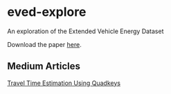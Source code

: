 # eved-explore
An exploration of the Extended Vehicle Energy Dataset

Download the paper [here](https://arxiv.org/abs/2203.08630v1).

## Medium Articles

[Travel Time Estimation Using Quadkeys](https://towardsdatascience.com/travel-time-estimation-using-quadkeys-ecf6d54823b4)